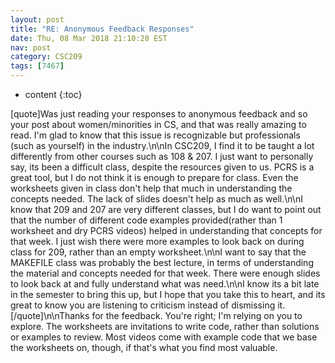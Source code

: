```yaml
---
layout: post
title: "RE: Anonymous Feedback Responses"
date: Thu, 08 Mar 2018 21:10:20 EST
nav: post
category: CSC209
tags: [7467]
---
```


* content
{:toc}

[quote]Was just reading your responses to anonymous feedback and so your post about women/minorities in CS, and that was really amazing to read. I'm glad to know that this issue is recognizable but professionals (such as yourself) in the industry.\n\nIn CSC209, I find it to be taught a lot differently from other courses such as 108 & 207. I just want to personally say, its been a difficult class, despite the resources given to us. PCRS is a great tool, but I do not think it is enough to prepare for class. Even the worksheets given in class don't help that much in understanding the concepts needed. The lack of slides doesn't help as much as well.\n\nI know that 209 and 207 are very different classes, but I do want to point out that the number of different code examples provided(rather than 1 worksheet and dry PCRS videos) helped in understanding that concepts for that week. I just wish there were more examples to look back on during class for 209, rather than an empty worksheet.\n\nI want to say that the MAKEFILE class was probably the best lecture, in terms of understanding the material and concepts needed for that week. There were enough slides to look back at and fully understand what was need.\n\nI know its a bit late in the semester to bring this up, but I hope that you take this to heart, and its great to know you are listening to criticism instead of dismissing it.[/quote]\n\nThanks for the feedback. You're right; I'm relying on you to explore. The worksheets are invitations to write code, rather than solutions or examples to review. Most videos come with example code that we base the worksheets on, though, if that's what you find most valuable.
<!-- more -->
<p></p>
